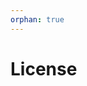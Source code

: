 ```yaml
---
orphan: true
---
```


# License

```{include} ../LICENSE

```
                                                                                                                                             